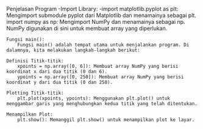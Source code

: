 Penjelasan Program
 -Import Library:
    -import matplotlib.pyplot as plt: Mengimport submodule pyplot dari Matplotlib dan menamainya sebagai plt.
    import numpy as np: Mengimport NumPy dan menamainya sebagai np. NumPy digunakan di sini untuk membuat array yang diperlukan.

    Fungsi main():
        Fungsi main() adalah tempat utama untuk menjalankan program. Di dalamnya, kita melakukan langkah-langkah berikut:

    Definisi Titik-titik:
        xpoints = np.array([0, 6]): Membuat array NumPy yang berisi koordinat x dari dua titik (0 dan 6).
        ypoints = np.array([0, 250]): Membuat array NumPy yang berisi koordinat y dari dua titik (0 dan 250).

    Plotting Titik-titik:
        plt.plot(xpoints, ypoints): Menggunakan plt.plot() untuk menggambar garis yang menghubungkan kedua titik yang telah ditentukan.

    Menampilkan Plot:
        plt.show(): Memanggil plt.show() untuk menampilkan plot ke layar.